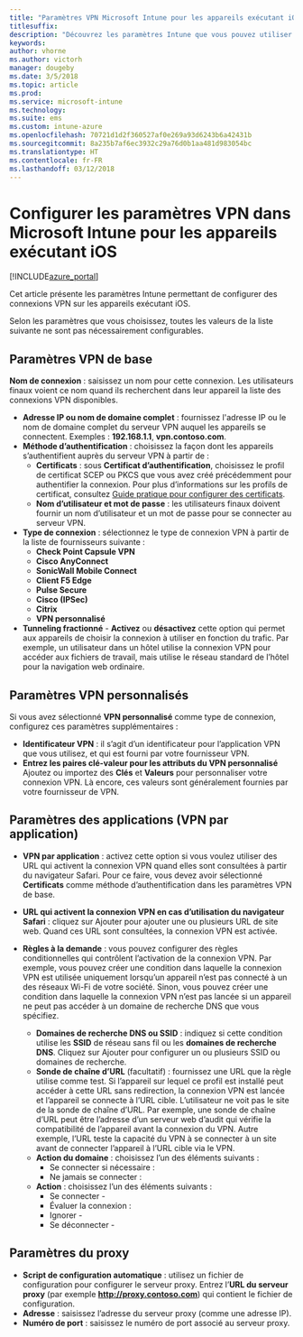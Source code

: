 ```yaml
---
title: "Paramètres VPN Microsoft Intune pour les appareils exécutant iOS"
titlesuffix: 
description: "Découvrez les paramètres Intune que vous pouvez utiliser pour configurer des connexions VPN sur les appareils exécutant iOS."
keywords: 
author: vhorne
ms.author: victorh
manager: dougeby
ms.date: 3/5/2018
ms.topic: article
ms.prod: 
ms.service: microsoft-intune
ms.technology: 
ms.suite: ems
ms.custom: intune-azure
ms.openlocfilehash: 70721d1d2f360527af0e269a93d6243b6a42431b
ms.sourcegitcommit: 8a235b7af6ec3932c29a76d0b1aa481d983054bc
ms.translationtype: HT
ms.contentlocale: fr-FR
ms.lasthandoff: 03/12/2018
---
```

# <a name="configure-vpn-settings-in-microsoft-intune-for-devices-running-ios"></a>Configurer les paramètres VPN dans Microsoft Intune pour les appareils exécutant iOS

[!INCLUDE[azure_portal](./includes/azure_portal.md)]

Cet article présente les paramètres Intune permettant de configurer des connexions VPN sur les appareils exécutant iOS.

Selon les paramètres que vous choisissez, toutes les valeurs de la liste suivante ne sont pas nécessairement configurables.

## <a name="base-vpn-settings"></a>Paramètres VPN de base


**Nom de connexion** : saisissez un nom pour cette connexion. Les utilisateurs finaux voient ce nom quand ils recherchent dans leur appareil la liste des connexions VPN disponibles.
- **Adresse IP ou nom de domaine complet** : fournissez l'adresse IP ou le nom de domaine complet du serveur VPN auquel les appareils se connectent. Exemples : **192.168.1.1**, **vpn.contoso.com**.
- **Méthode d’authentification** : choisissez la façon dont les appareils s’authentifient auprès du serveur VPN à partir de :
    - **Certificats** : sous **Certificat d’authentification**, choisissez le profil de certificat SCEP ou PKCS que vous avez créé précédemment pour authentifier la connexion. Pour plus d’informations sur les profils de certificat, consultez [Guide pratique pour configurer des certificats](certificates-configure.md).
    - **Nom d’utilisateur et mot de passe** : les utilisateurs finaux doivent fournir un nom d’utilisateur et un mot de passe pour se connecter au serveur VPN.
- **Type de connexion** : sélectionnez le type de connexion VPN à partir de la liste de fournisseurs suivante :
    - **Check Point Capsule VPN**
    - **Cisco AnyConnect**
    - **SonicWall Mobile Connect**
    - **Client F5 Edge**
    - **Pulse Secure**
    - **Cisco (IPSec)**
    - **Citrix**
    - **VPN personnalisé**
- **Tunneling fractionné** - **Activez** ou **désactivez** cette option qui permet aux appareils de choisir la connexion à utiliser en fonction du trafic. Par exemple, un utilisateur dans un hôtel utilise la connexion VPN pour accéder aux fichiers de travail, mais utilise le réseau standard de l’hôtel pour la navigation web ordinaire.


## <a name="custom-vpn-settings"></a>Paramètres VPN personnalisés

Si vous avez sélectionné **VPN personnalisé** comme type de connexion, configurez ces paramètres supplémentaires :

- **Identificateur VPN** : il s’agit d’un identificateur pour l’application VPN que vous utilisez, et qui est fourni par votre fournisseur VPN.
- **Entrez les paires clé-valeur pour les attributs du VPN personnalisé** Ajoutez ou importez des **Clés** et **Valeurs** pour personnaliser votre connexion VPN. Là encore, ces valeurs sont généralement fournies par votre fournisseur de VPN.

## <a name="apps-per-app-vpn-settings"></a>Paramètres des applications (VPN par application)

- **VPN par application** : activez cette option si vous voulez utiliser des URL qui activent la connexion VPN quand elles sont consultées à partir du navigateur Safari. Pour ce faire, vous devez avoir sélectionné **Certificats** comme méthode d’authentification dans les paramètres VPN de base.
- **URL qui activent la connexion VPN en cas d’utilisation du navigateur Safari** : cliquez sur Ajouter pour ajouter une ou plusieurs URL de site web. Quand ces URL sont consultées, la connexion VPN est activée.

- **Règles à la demande** : vous pouvez configurer des règles conditionnelles qui contrôlent l’activation de la connexion VPN. Par exemple, vous pouvez créer une condition dans laquelle la connexion VPN est utilisée uniquement lorsqu’un appareil n’est pas connecté à un des réseaux Wi-Fi de votre société. Sinon, vous pouvez créer une condition dans laquelle la connexion VPN n’est pas lancée si un appareil ne peut pas accéder à un domaine de recherche DNS que vous spécifiez.

    - **Domaines de recherche DNS ou SSID** : indiquez si cette condition utilise les **SSID** de réseau sans fil ou les **domaines de recherche DNS**. Cliquez sur Ajouter pour configurer un ou plusieurs SSID ou domaines de recherche.
    - **Sonde de chaîne d’URL** (facultatif) : fournissez une URL que la règle utilise comme test. Si l’appareil sur lequel ce profil est installé peut accéder à cette URL sans redirection, la connexion VPN est lancée et l’appareil se connecte à l’URL cible. L’utilisateur ne voit pas le site de la sonde de chaîne d’URL. Par exemple, une sonde de chaîne d’URL peut être l’adresse d’un serveur web d’audit qui vérifie la compatibilité de l’appareil avant la connexion du VPN. Autre exemple, l’URL teste la capacité du VPN à se connecter à un site avant de connecter l’appareil à l’URL cible via le VPN.
    - **Action du domaine** : choisissez l’un des éléments suivants :
        - Se connecter si nécessaire : 
        - Ne jamais se connecter : 
    - **Action** : choisissez l’un des éléments suivants :
        - Se connecter - 
        - Évaluer la connexion : 
        - Ignorer - 
        - Se déconnecter - 


## <a name="proxy-settings"></a>Paramètres du proxy

- **Script de configuration automatique** : utilisez un fichier de configuration pour configurer le serveur proxy. Entrez l’**URL du serveur proxy** (par exemple **http://proxy.contoso.com**) qui contient le fichier de configuration.
- **Adresse** : saisissez l’adresse du serveur proxy (comme une adresse IP).
- **Numéro de port** : saisissez le numéro de port associé au serveur proxy.
